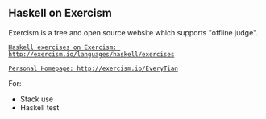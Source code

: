 ## Haskell on Exercism

Exercism is a free and open source website which supports "offline judge".

[`Haskell exercises on Exercism: http://exercism.io/languages/haskell/exercises`](http://exercism.io/languages/haskell/exercises)

[`Personal Homepage: http://exercism.io/EveryTian`](http://exercism.io/EveryTian)

For:

- Stack use
- Haskell test

